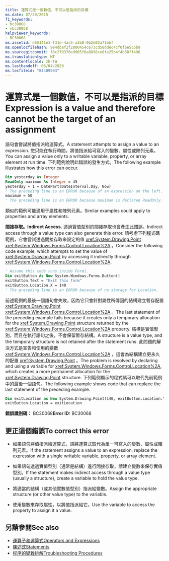 ```yaml
---
title: 運算式是一個數值，不可以是指派的目標
ms.date: 07/20/2015
f1_keywords:
- bc30068
- vbc30068
helpviewer_keywords:
- BC30068
ms.assetid: d65141e1-f31e-4ac5-a3b8-0b2e02a71ebf
ms.openlocfilehash: 9e4dbaf2f2800454c673cd58ddec4cf0f6e5c6b9
ms.sourcegitcommit: f8c270376ed905f6a8896ce0fe25b4f4b38ff498
ms.translationtype: MT
ms.contentlocale: zh-TW
ms.lasthandoff: 06/04/2020
ms.locfileid: "84409503"
---
```

# <a name="expression-is-a-value-and-therefore-cannot-be-the-target-of-an-assignment"></a><span data-ttu-id="2b8b0-102">運算式是一個數值，不可以是指派的目標</span><span class="sxs-lookup"><span data-stu-id="2b8b0-102">Expression is a value and therefore cannot be the target of an assignment</span></span>

<span data-ttu-id="2b8b0-103">語句會嘗試將值指派給運算式。</span><span class="sxs-lookup"><span data-stu-id="2b8b0-103">A statement attempts to assign a value to an expression.</span></span> <span data-ttu-id="2b8b0-104">您只能在執行時間，將值指派給可寫入的變數、屬性或陣列元素。</span><span class="sxs-lookup"><span data-stu-id="2b8b0-104">You can assign a value only to a writable variable, property, or array element at run time.</span></span> <span data-ttu-id="2b8b0-105">下列範例說明此錯誤的發生方式。</span><span class="sxs-lookup"><span data-stu-id="2b8b0-105">The following example illustrates how this error can occur.</span></span>

```vb
Dim yesterday As Integer
ReadOnly maximum As Integer = 45
yesterday + 1 = DatePart(DateInterval.Day, Now)
' The preceding line is an ERROR because of an expression on the left.
maximum = 50
' The preceding line is an ERROR because maximum is declared ReadOnly.
```

<span data-ttu-id="2b8b0-106">類似的範例可能適用于屬性和陣列元素。</span><span class="sxs-lookup"><span data-stu-id="2b8b0-106">Similar examples could apply to properties and array elements.</span></span>

<span data-ttu-id="2b8b0-107">**間接存取。**</span><span class="sxs-lookup"><span data-stu-id="2b8b0-107">**Indirect Access.**</span></span> <span data-ttu-id="2b8b0-108">透過實值型別的間接存取也會產生此錯誤。</span><span class="sxs-lookup"><span data-stu-id="2b8b0-108">Indirect access through a value type can also generate this error.</span></span> <span data-ttu-id="2b8b0-109">請考慮下列程式碼範例，它會嘗試透過間接存取來設定的值 <xref:System.Drawing.Point> <xref:System.Windows.Forms.Control.Location%2A> 。</span><span class="sxs-lookup"><span data-stu-id="2b8b0-109">Consider the following code example, which attempts to set the value of <xref:System.Drawing.Point> by accessing it indirectly through <xref:System.Windows.Forms.Control.Location%2A>.</span></span>

```vb
' Assume this code runs inside Form1.
Dim exitButton As New System.Windows.Forms.Button()
exitButton.Text = "Exit this form"
exitButton.Location.X = 140
' The preceding line is an ERROR because of no storage for Location.
```

<span data-ttu-id="2b8b0-110">前述範例的最後一個語句會失敗，因為它只會針對屬性所傳回的結構建立暫存配置 <xref:System.Drawing.Point> <xref:System.Windows.Forms.Control.Location%2A> 。</span><span class="sxs-lookup"><span data-stu-id="2b8b0-110">The last statement of the preceding example fails because it creates only a temporary allocation for the <xref:System.Drawing.Point> structure returned by the <xref:System.Windows.Forms.Control.Location%2A> property.</span></span> <span data-ttu-id="2b8b0-111">結構是實值型別，而且在執行語句之後，不會保留暫存結構。</span><span class="sxs-lookup"><span data-stu-id="2b8b0-111">A structure is a value type, and the temporary structure is not retained after the statement runs.</span></span> <span data-ttu-id="2b8b0-112">此問題的解決方式是宣告和使用的變數 <xref:System.Windows.Forms.Control.Location%2A> ，這會為結構建立更永久的配置 <xref:System.Drawing.Point> 。</span><span class="sxs-lookup"><span data-stu-id="2b8b0-112">The problem is resolved by declaring and using a variable for <xref:System.Windows.Forms.Control.Location%2A>, which creates a more permanent allocation for the <xref:System.Drawing.Point> structure.</span></span> <span data-ttu-id="2b8b0-113">下列範例顯示的程式碼可以取代先前範例中的最後一個語句。</span><span class="sxs-lookup"><span data-stu-id="2b8b0-113">The following example shows code that can replace the last statement of the preceding example.</span></span>

```vb
Dim exitLocation as New System.Drawing.Point(140, exitButton.Location.Y)
exitButton.Location = exitLocation
```

<span data-ttu-id="2b8b0-114">**錯誤識別碼：** BC30068</span><span class="sxs-lookup"><span data-stu-id="2b8b0-114">**Error ID:** BC30068</span></span>

## <a name="to-correct-this-error"></a><span data-ttu-id="2b8b0-115">更正這個錯誤</span><span class="sxs-lookup"><span data-stu-id="2b8b0-115">To correct this error</span></span>

- <span data-ttu-id="2b8b0-116">如果語句將值指派給運算式，請將運算式取代為單一可寫入的變數、屬性或陣列元素。</span><span class="sxs-lookup"><span data-stu-id="2b8b0-116">If the statement assigns a value to an expression, replace the expression with a single writable variable, property, or array element.</span></span>

- <span data-ttu-id="2b8b0-117">如果語句透過實值型別（通常是結構）進行間接存取，請建立變數來保存實值型別。</span><span class="sxs-lookup"><span data-stu-id="2b8b0-117">If the statement makes indirect access through a value type (usually a structure), create a variable to hold the value type.</span></span>

- <span data-ttu-id="2b8b0-118">將適當的結構（或其他實數值型別）指派給變數。</span><span class="sxs-lookup"><span data-stu-id="2b8b0-118">Assign the appropriate structure (or other value type) to the variable.</span></span>

- <span data-ttu-id="2b8b0-119">使用變數來存取屬性，以將值指派給它。</span><span class="sxs-lookup"><span data-stu-id="2b8b0-119">Use the variable to access the property to assign it a value.</span></span>

## <a name="see-also"></a><span data-ttu-id="2b8b0-120">另請參閱</span><span class="sxs-lookup"><span data-stu-id="2b8b0-120">See also</span></span>

- [<span data-ttu-id="2b8b0-121">運算子和運算式</span><span class="sxs-lookup"><span data-stu-id="2b8b0-121">Operators and Expressions</span></span>](../../programming-guide/language-features/operators-and-expressions/index.md)
- [<span data-ttu-id="2b8b0-122">陳述式</span><span class="sxs-lookup"><span data-stu-id="2b8b0-122">Statements</span></span>](../../programming-guide/language-features/statements.md)
- [<span data-ttu-id="2b8b0-123">程序的疑難排解</span><span class="sxs-lookup"><span data-stu-id="2b8b0-123">Troubleshooting Procedures</span></span>](../../programming-guide/language-features/procedures/troubleshooting-procedures.md)
